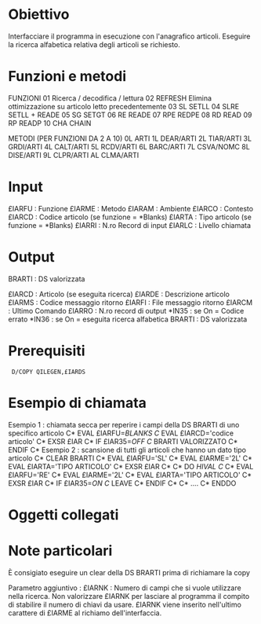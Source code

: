 # Obiettivo
 Interfacciare il programma in esecuzione con l'anagrafico articoli.
Eseguire la ricerca alfabetica relativa degli articoli se richiesto.

# Funzioni e metodi
FUNZIONI
01           Ricerca / decodifica / lettura
02 REFRESH   Elimina ottimizzazione su articolo letto precedentemente
03 SL        SETLL
04 SLRE      SETLL + READE
05 SG        SETGT
06 RE        READE
07 RPE       REDPE
08 RD        READ
09 RP        READP
10 CHA       CHAIN

METODI (PER FUNZIONI DA 2 A 10)
   0L         ARTI
   1L         DEAR/ARTI
   2L         TIAR/ARTI
   3L         GRDI/ARTI
   4L         CALT/ARTI
   5L         RCDV/ARTI
   6L         BARC/ARTI
   7L         CSVA/NOMC
   8L         DISE/ARTI
   9L         CLPR/ARTI
   AL         CLMA/ARTI


# Input
£IARFU :  Funzione
£IARME :  Metodo
£IARAM :  Ambiente
£IARCO :  Contesto
£IARCD :  Codice articolo (se funzione = *Blanks)
£IARTA :  Tipo   articolo (se funzione = *Blanks)
£IARRI :  N.ro Record di input
£IARLC :  Livello chiamata

# Output

BRARTI :  DS valorizzata

 £IARCD :  Articolo (se eseguita ricerca)
£IARDE :  Descrizione articolo
£IARMS :  Codice messaggio ritorno
£IARFI :  File   messaggio ritorno
£IARCM :  Ultimo Comando
£IARRO :  N.ro record di output
*IN35  :  se On = Codice errato
*IN36  :  se On = eseguita ricerca alfabetica
BRARTI :  DS valorizzata

# Prerequisiti

     D/COPY QILEGEN,£IARDS

# Esempio di chiamata

Esempio 1 :  chiamata secca per reperire i campi della DS BRARTI di uno specifico articolo
     C*                  EVAL      £IARFU=*BLANKS
     C*                  EVAL      £IARCD='codice articolo'
     C*                  EXSR      £IAR
     C*                  IF        £IAR35=*OFF
     C*                  BRARTI VALORIZZATO
     C*                  ENDIF
     C*
Esempio 2 :  scansione di tutti gli articoli che hanno un dato tipo articolo
     C*                  CLEAR                   BRARTI
     C*                  EVAL      £IARFU='SL'
     C*                  EVAL      £IARME='2L'
     C*                  EVAL      £IARTA='TIPO ARTICOLO'
     C*                  EXSR      £IAR
     C*
     C*                  DO        *HIVAL
     C*
     C*                  EVAL      £IARFU='RE'
     C*                  EVAL      £IARME='2L'
     C*                  EVAL      £IARTA='TIPO ARTICOLO'
     C*                  EXSR      £IAR
     C*                  IF        £IAR35=*ON
     C*                  LEAVE
     C*                  ENDIF
     C*
     C*                  ....
     C*                  ENDDO

# Oggetti collegati

# Note particolari

È consigiato eseguire un clear della DS BRARTI prima di richiamare la copy

Parametro aggiuntivo : 
£IARNK :  Numero di campi che si vuole utilizzare nella ricerca.
Non valorizzare £IARNK per lasciare al programma il compito di stabilire il numero di chiavi da usare.
£IARNK viene inserito nell'ultimo carattere di £IARME al richiamo dell'interfaccia.

